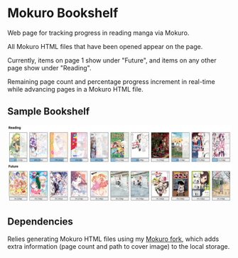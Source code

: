 # Mokuro Bookshelf

Web page for tracking progress in reading manga via Mokuro.

All Mokuro HTML files that have been opened appear on the page.

Currently, items on page 1 show under "Future", and items on any other page show under "Reading".

Remaining page count and percentage progress increment in real-time while advancing pages in a Mokuro HTML file.

## Sample Bookshelf
![](Sample%20Bookshelf.png)

## Dependencies

Relies generating Mokuro HTML files using my [Mokuro fork](https://github.com/ChristopherFritz/mokuro), which adds extra information (page count and path to cover image) to the local storage.
